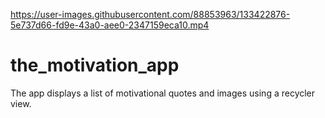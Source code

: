 

https://user-images.githubusercontent.com/88853963/133422876-5e737d66-fd9e-43a0-aee0-2347159eca10.mp4

# the_motivation_app
The app displays a list of motivational quotes and images using a recycler view.
